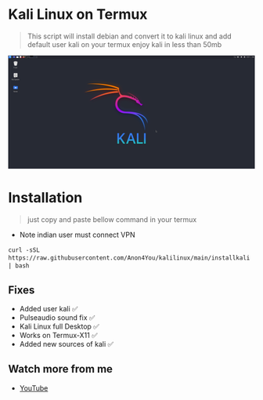 # Kali Linux on Termux 
> This script will install debian and convert it to kali linux and add default user kali on your termux enjoy kali in less than 50mb

<img src="Screenshot_2024-03-12_08-31-24.png"/>

# Installation
> just copy and paste bellow command in your termux 
* Note indian user must connect VPN
```
curl -sSL https://raw.githubusercontent.com/Anon4You/kalilinux/main/installkali | bash
```
## Fixes 
* Added user kali ✅
* Pulseaudio sound fix ✅
* Kali Linux full Desktop ✅
* Works on Termux-X11 ✅
* Added new sources of kali ✅

## Watch more from me 
* [YouTube](https://www.youtube.com/@alienkrishnorg) 
